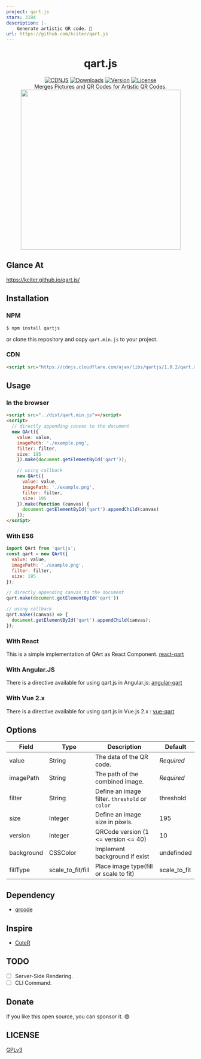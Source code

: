 ```yaml
---
project: qart.js
stars: 3184
description: |-
    Generate artistic QR code. 🎨
url: https://github.com/kciter/qart.js
---
```


<h1 align="center">qart.js</h1>
<p align="center">
<a href="https://cdnjs.com/libraries/qartjs"><img src="https://img.shields.io/cdnjs/v/qartjs.svg" alt="CDNJS"></a>
<a href="https://www.npmjs.com/package/qartjs"><img src="https://img.shields.io/npm/dt/qartjs.svg" alt="Downloads"></a>
<a href="https://www.npmjs.com/package/qartjs"><img src="https://img.shields.io/npm/v/qartjs.svg" alt="Version"></a>
<a href="https://www.npmjs.com/package/qartjs"><img src="https://img.shields.io/npm/l/qartjs.svg" alt="License"></a>
<br>
Merges Pictures and QR Codes for Artistic QR Codes.
<br>
<img src="intro.png" width="427">
</p>

## Glance At
https://kciter.github.io/qart.js/


## Installation
### NPM
```
$ npm install qartjs
```
or clone this repository and copy `qart.min.js` to your project.

### CDN
```html
<script src="https://cdnjs.cloudflare.com/ajax/libs/qartjs/1.0.2/qart.min.js"></script>
```

## Usage
### In the browser
```html
<script src="../dist/qart.min.js"></script>
<script>
  // directly appending canvas to the document
  new QArt({
    value: value,
    imagePath: './example.png',
    filter: filter,
    size: 195
	}).make(document.getElementById('qart'));

	// using callback
	new QArt({
      value: value,
      imagePath: './example.png',
      filter: filter,
      size: 195
  	}).make(function (canvas) {
  	  document.getElementById('qart').appendChild(canvas)
  	});
</script>
```

### With ES6
```js
import QArt from 'qartjs';
const qart = new QArt({
  value: value,
  imagePath: './example.png',
  filter: filter,
  size: 195
});

// directly appending canvas to the document
qart.make(document.getElementById('qart'))

// using callback
qart.make((canvas) => {
  document.getElementById('qart').appendChild(canvas);
});
```

### With React
This is a simple implementation of QArt as React Component. [react-qart](https://github.com/BatuhanK/react-qart)

### With Angular.JS
There is a directive available for using qart.js in Angular.js: [angular-qart](https://github.com/isonet/angular-qart)

### With Vue 2.x
There is a directive available for using qart.js in Vue.js 2.x : [vue-qart](https://github.com/superman66/vue-qart)

## Options
|Field|Type|Description|Default|
|-----|----|-----------|-------|
|value|String|The data of the QR code.|*Required*|
|imagePath|String|The path of the combined image.|*Required*|
|filter|String|Define an image filter. `threshold` or `color`|threshold|
|size|Integer|Define an image size in pixels.|195
|version|Integer|QRCode version (1 <= version <= 40)|10|
|background|CSSColor|Implement background if exist|undefinded
|fillType|scale_to_fit/fill| Place image type(fill or scale to fit)|scale_to_fit

## Dependency
* [qrcode](https://github.com/kazuhikoarase/qrcode-generator/tree/master/js)

## Inspire
* [CuteR](https://github.com/chinuno-usami/CuteR)

## TODO
* [ ] Server-Side Rendering.
* [ ] CLI Command.

## Donate
If you like this open source, you can sponsor it. :smile:

## LICENSE
[GPLv3](LICENSE)

